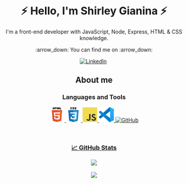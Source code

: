 <p>
  <h1 align="center">⚡ Hello, I'm Shirley Gianina ⚡ </h1>
</p>

<p align="center">I'm a front-end developer with JavaScript, Node, Express, HTML & CSS knowledge.</p>
<p align="center">:arrow_down: You can find me on :arrow_down: </p>

<p align="center">
<a href="https://www.linkedin.com/in/shirley-gianina/" target="_blank"><img src="https://img.shields.io/badge/linkedin-%230077B5.svg?&style=for-the-badge&logo=linkedin&logoColor=white" alt="LinkedIn" /></a>&nbsp;
</p>

<p>
  <h2 align="center">About me</h2>
</p>

<p>
  <h3 align="center"> Languages and Tools</h3>
</p>

  <p align="center">
  <a href="https://developer.mozilla.org/en-US/docs/Web/HTML" target="_blank"> <img src="https://raw.githubusercontent.com/devicons/devicon/master/icons/html5/html5-original-wordmark.svg" alt="html5" width="40" height="40"/> </a>
  <a href="https://developer.mozilla.org/en-US/docs/Web/CSS" target="_blank"> <img src="https://raw.githubusercontent.com/devicons/devicon/master/icons/css3/css3-original-wordmark.svg" alt="css3" width="40" height="40"/> </a>
  <a href="https://developer.mozilla.org/en-US/docs/Web/JavaScript" target="_blank"> <img src="https://raw.githubusercontent.com/devicons/devicon/master/icons/javascript/javascript-original.svg" alt="javascript" width="40" height="40"/> </a>
  <a href="https://code.visualstudio.com/" target="_blank"> <img alt="Visual Studio Code" width="40px" src="https://raw.githubusercontent.com/github/explore/80688e429a7d4ef2fca1e82350fe8e3517d3494d/topics/visual-studio-code/visual-studio-code.png" />
  <a href="https://github.com/" target="_blank"> <img alt="GitHub" width="40px" src="https://github.com/YuriDevAT/YuriDevAT/blob/main/github_.png" />
</p>
    
<br />
<h3 align="center">&#x1f4c8; GitHub Stats</h3>
<p align="center">
<img src="https://github-readme-stats.vercel.app/api?username=shirley-gianina&theme=dracula&show_icons=true" width="450"/>
<p>
<p align="center">
<img src="https://github-readme-stats.vercel.app/api/top-langs/?username=shirley-gianina&layout=compact&theme=dracula" width="450" />
</p>
